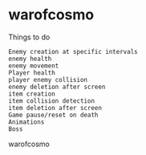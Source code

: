 warofcosmo
==========
Things to do

    Enemy creation at specific intervals
    enemy health
    enemy movement
    Player health
    player enemy collision
    enemy deletion after screen
    item creation
    item collision detection
    item deletion after screen
    Game pause/reset on death
    Animations
    Boss

warofcosmo
